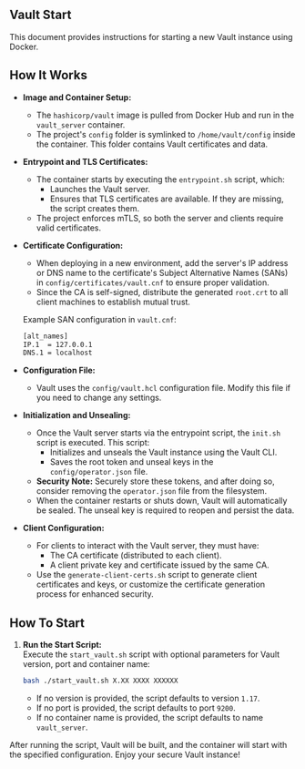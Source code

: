 ## Vault Start  
 
This document provides instructions for starting a new Vault instance using Docker.  
 
## How It Works  
 
- **Image and Container Setup:**  
  - The `hashicorp/vault` image is pulled from Docker Hub and run in the `vault_server` container.  
  - The project's `config` folder is symlinked to `/home/vault/config` inside the container. This folder contains Vault certificates and data.  
 
- **Entrypoint and TLS Certificates:**  
  - The container starts by executing the `entrypoint.sh` script, which:  
    - Launches the Vault server.  
    - Ensures that TLS certificates are available. If they are missing, the script creates them.  
  - The project enforces mTLS, so both the server and clients require valid certificates.  
 
- **Certificate Configuration:**  
  - When deploying in a new environment, add the server's IP address or DNS name to the certificate's Subject Alternative Names (SANs) in `config/certificates/vault.cnf` to ensure proper validation.  
  - Since the CA is self-signed, distribute the generated `root.crt` to all client machines to establish mutual trust.  
 
  Example SAN configuration in `vault.cnf`:  
  ```bash
  [alt_names]
  IP.1  = 127.0.0.1
  DNS.1 = localhost
  ```  
 
- **Configuration File:**  
  - Vault uses the `config/vault.hcl` configuration file. Modify this file if you need to change any settings.  
 
- **Initialization and Unsealing:**  
  - Once the Vault server starts via the entrypoint script, the `init.sh` script is executed. This script:  
    - Initializes and unseals the Vault instance using the Vault CLI.  
    - Saves the root token and unseal keys in the `config/operator.json` file.  
  - **Security Note:** Securely store these tokens, and after doing so, consider removing the `operator.json` file from the filesystem.  
  - When the container restarts or shuts down, Vault will automatically be sealed. The unseal key is required to reopen and persist the data.  
 
- **Client Configuration:**  
  - For clients to interact with the Vault server, they must have:  
    - The CA certificate (distributed to each client).  
    - A client private key and certificate issued by the same CA.  
  - Use the `generate-client-certs.sh` script to generate client certificates and keys, or customize the certificate generation process for enhanced security.  
 
## How To Start  
 
1. **Run the Start Script:**  
   Execute the `start_vault.sh` script with optional parameters for Vault version, port and container name:  
   ```bash
   bash ./start_vault.sh X.XX XXXX XXXXXX
   ```  
   - If no version is provided, the script defaults to version `1.17`.
   - If no port is provided, the script defaults to port `9200`.
   - If no container name is provided, the script defaults to name `vault_server`.
 
After running the script, Vault will be built, and the container will start with the specified configuration. Enjoy your secure Vault instance!